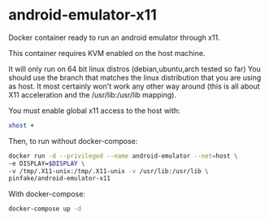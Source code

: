 # android-emulator-x11

Docker container ready to run an android emulator through x11.

This container requires KVM enabled on the host machine.

It will only run on 64 bit linux distros (debian,ubuntu,arch tested so far)
You should use the branch that matches the linux distribution that you are using as host. It most certainly won't work any other way around (this is all about X11 acceleration and the /usr/lib:/usr/lib mapping).

You must enable global x11 access to the host with:
```sh
xhost +
```

Then, to run without docker-compose:
```sh
docker run -d --privileged --name android-emulator --net=host \
-e DISPLAY=$DISPLAY \
-v /tmp/.X11-unix:/tmp/.X11-unix -v /usr/lib:/usr/lib \
pinfake/android-emulator-x11
```

With docker-compose:
```sh
docker-compose up -d
```
